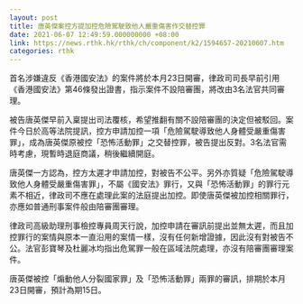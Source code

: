 ```yaml
---
layout: post
title: 唐英傑案控方提加控危險駕駛致他人嚴重傷害作交替控罪
date: 2021-06-07 12:49:59.000000000 +08:00
link: https://news.rthk.hk/rthk/ch/component/k2/1594657-20210607.htm
categories: rthk
---
```


首名涉嫌違反《香港國安法》的案件將於本月23日開審，律政司司長早前引用《香港國安法》第46條發出證書，指示案件不設陪審團，將改由3名法官共同審理。

被告唐英傑早前入稟提出司法覆核，希望推翻有關不設陪審團的決定但被駁回。案件今日於高等法院提訊，控方申請加控一項「危險駕駛導致他人身體受嚴重傷害罪」，成為唐英傑原被控「恐怖活動罪」之交替控罪，被告提出反對。3名法官需時考慮，現暫時退庭商議，稍後繼續開庭。

唐英傑一方認為，控方太遲才申請加控，對被告不公平。另外亦質疑「危險駕駛導致他人身體受嚴重傷害罪」，不屬《國安法》罪行，又與「恐怖活動罪」的罪行元素不相近，律政司不應在處理此案的法庭提出加控。即使唐英傑被加控相關罪行，亦應如普通刑事案件般由陪審團審理。

律政司高級助理刑事檢控專員周天行說，加控申請在審訊前提出並無太遲，而且加控罪行的案情與原本一直沿用的案情一樣，沒有任何新增證據，因此沒有對被告不公。法官彭寶琴及杜麗冰均指出危駕罪一般在區域法院處理，亦沒有陪審團審理案件。

唐英傑被控「煽動他人分裂國家罪」及「恐怖活動罪」兩罪的審訊，排期於本月23日開審，預計為期15日。
